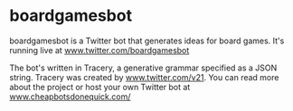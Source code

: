 # boardgamesbot

boardgamesbot is a Twitter bot that generates ideas for board games. It's running live at www.twitter.com/boardgamesbot

The bot's written in Tracery, a generative grammar specified as a JSON string. Tracery was created by www.twitter.com/v21.
You can read more about the project or host your own Twitter bot at www.cheapbotsdonequick.com/ 
